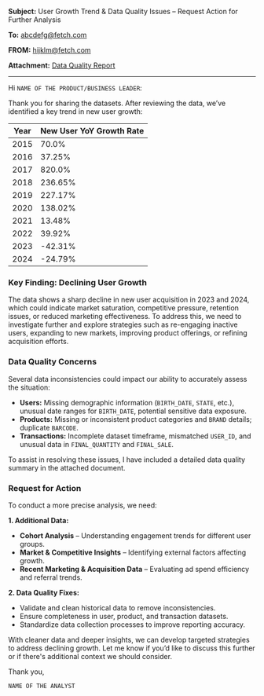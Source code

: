 **Subject:** User Growth Trend & Data Quality Issues – Request Action for Further Analysis

**To:** abcdefg@fetch.com

**FROM:** hijklm@fetch.com

**Attachment:** [Data Quality Report](attachment.md)

---

Hi `NAME OF THE PRODUCT/BUSINESS LEADER`:

Thank you for sharing the datasets. After reviewing the data, we’ve identified a key trend in new user growth:

| Year | New User YoY Growth Rate |
|------|--------------------------|
| 2015 | 70.0%                    |
| 2016 | 37.25%                   |
| 2017 | 820.0%                   |
| 2018 | 236.65%                  |
| 2019 | 227.17%                  |
| 2020 | 138.02%                  |
| 2021 | 13.48%                   |
| 2022 | 39.92%                   |
| 2023 | -42.31%                  |
| 2024 | -24.79%                  |

### Key Finding: Declining User Growth
The data shows a sharp decline in new user acquisition in 2023 and 2024, which could indicate market saturation, competitive pressure, retention issues, or reduced marketing effectiveness. To address this, we need to investigate further and explore strategies such as re-engaging inactive users, expanding to new markets, improving product offerings, or refining acquisition efforts.

### Data Quality Concerns
Several data inconsistencies could impact our ability to accurately assess the situation:

- **Users:** Missing demographic information (`BIRTH_DATE`, `STATE`, etc.), unusual date ranges for `BIRTH_DATE`, potential sensitive data exposure.
- **Products:** Missing or inconsistent product categories and `BRAND` details; duplicate `BARCODE`.
- **Transactions:** Incomplete dataset timeframe, mismatched `USER_ID`, and unusual data in `FINAL_QUANTITY` and `FINAL_SALE`.

To assist in resolving these issues, I have included a detailed data quality summary in the attached document.

### Request for Action
To conduct a more precise analysis, we need:

**1. Additional Data:**
- **Cohort Analysis** – Understanding engagement trends for different user groups.
- **Market & Competitive Insights** – Identifying external factors affecting growth.
- **Recent Marketing & Acquisition Data** – Evaluating ad spend efficiency and referral trends.

**2. Data Quality Fixes:**
- Validate and clean historical data to remove inconsistencies.
- Ensure completeness in user, product, and transaction datasets.
- Standardize data collection processes to improve reporting accuracy.

With cleaner data and deeper insights, we can develop targeted strategies to address declining growth. Let me know if you’d like to discuss this further or if there's additional context we should consider.

Thank you,

`NAME OF THE ANALYST`